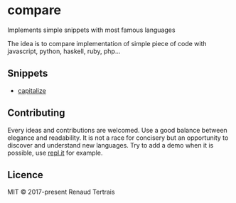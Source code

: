 # compare
Implements simple snippets with most famous languages

The idea is to compare implementation of simple piece of code with javascript, python, haskell, ruby, php...

## Snippets

- [capitalize](capitalize.md)

## Contributing

Every ideas and contributions are welcomed.
Use a good balance between elegance and readability. It is not a race for concisery but an opportunity to discover and understand new languages.
Try to add a demo when it is possible, use [repl.it](https://repl.it/) for example.

## Licence

MIT © 2017-present Renaud Tertrais
